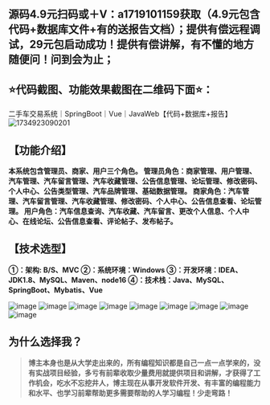 ## 源码4.9元扫码或＋V：a1719101159获取（4.9元包含代码+数据库文件+有的送报告文档）；提供有偿远程调试，29元包启动成功！提供有偿讲解，有不懂的地方随便问！问到会为止；
## ⭐代码截图、功能效果截图在二维码下面⭐：
二手车交易系统｜SpringBoot｜Vue｜JavaWeb【代码+数据库+报告】
![1734923090201](https://github.com/user-attachments/assets/e3f306ab-624c-4fce-920b-fc1eccfd8de5)
## 【功能介绍】
**本系统包含管理员、商家、用户三个角色。
管理员角色：商家管理、用户管理、汽车管理、汽车留言管理、汽车收藏管理、公告信息管理、论坛管理、修改密码、个人中心、公告类型管理、汽车品牌管理、基础数据管理。
商家角色：汽车管理、汽车留言管理、汽车收藏管理、修改密码、个人中心、公告信息查看、论坛管理。
用户角色：汽车信息查询、汽车收藏、汽车留言、更改个人信息、个人中心、在线论坛、公告信息查看、评论帖子、发布帖子。**
## 【技术选型】
**①：架构: B/S、MVC
②：系统环境：Windows
③：开发环境：IDEA、JDK1.8、MySQL、Maven、node16
④：技术栈：Java、MySQL、SpringBoot、Mybatis、Vue**

![image](https://github.com/user-attachments/assets/debf3b0a-4f88-4ae4-a1fe-58358b25d8f8)
![image](https://github.com/user-attachments/assets/37a68452-6bee-4ecc-8a8b-1c20994c5728)
![image](https://github.com/user-attachments/assets/462eae86-b4df-477e-aebc-fc64100c159d)
![image](https://github.com/user-attachments/assets/3208ee54-e68a-404c-95a2-26d97301d914)
![image](https://github.com/user-attachments/assets/1d347f09-072f-404c-a419-c0cbca19348d)
![image](https://github.com/user-attachments/assets/30fe9c16-1aeb-4c23-821f-70a4ef58af62)
![image](https://github.com/user-attachments/assets/e4290398-4f5f-4179-9238-0ec8adea62e5)
![image](https://github.com/user-attachments/assets/abf9b8f0-acfb-4554-8d5e-940ffa43a13b)
![image](https://github.com/user-attachments/assets/1c8cf138-8b90-4be2-9395-fd9c5b22252d)

## 为什么选择我？

> **博主本身也是从大学走出来的，所有编程知识都是自己一点一点学来的，没有实战项目经验，多亏有前辈收取少量费用就提供项目和讲解，才获得了工作机会，吃水不忘挖井人，博主现在从事开发软件开发、有丰富的编程能力和水平、也学习前辈帮助更多需要帮助的人学习编程！少走弯路！**

